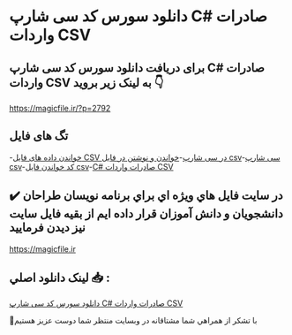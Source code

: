 # دانلود سورس کد سی شارپ C# صادرات واردات CSV

## برای دریافت دانلود سورس کد سی شارپ C# صادرات واردات CSV به لینک زیر بروید 👇

https://magicfile.ir/?p=2792

## تگ های فایل

-[خواندن داده های فایل CSV در سی شارپ](https://magicfile.ir/product/%d8%b3%d9%88%d8%b1%d8%b3-%d9%88-%da%a9%d8%af-%d8%b3%db%8c-%d8%b4%d8%a7%d8%b1%d9%be-c-%d8%b5%d8%a7%d8%af%d8%b1%d8%a7%d8%aa-%d9%88%d8%a7%d8%b1%d8%af%d8%a7%d8%aa-csv/)-[خواندن و نوشتن در فایل csv](https://magicfile.ir/product/%d8%b3%d9%88%d8%b1%d8%b3-%d9%88-%da%a9%d8%af-%d8%b3%db%8c-%d8%b4%d8%a7%d8%b1%d9%be-c-%d8%b5%d8%a7%d8%af%d8%b1%d8%a7%d8%aa-%d9%88%d8%a7%d8%b1%d8%af%d8%a7%d8%aa-csv/)-[سی شارپ csv](https://magicfile.ir/product/%d8%b3%d9%88%d8%b1%d8%b3-%d9%88-%da%a9%d8%af-%d8%b3%db%8c-%d8%b4%d8%a7%d8%b1%d9%be-c-%d8%b5%d8%a7%d8%af%d8%b1%d8%a7%d8%aa-%d9%88%d8%a7%d8%b1%d8%af%d8%a7%d8%aa-csv/)-[کد خواندن فایل csv](https://magicfile.ir/product/%d8%b3%d9%88%d8%b1%d8%b3-%d9%88-%da%a9%d8%af-%d8%b3%db%8c-%d8%b4%d8%a7%d8%b1%d9%be-c-%d8%b5%d8%a7%d8%af%d8%b1%d8%a7%d8%aa-%d9%88%d8%a7%d8%b1%d8%af%d8%a7%d8%aa-csv/)-[C# صادرات واردات CSV](https://magicfile.ir/product/%d8%b3%d9%88%d8%b1%d8%b3-%d9%88-%da%a9%d8%af-%d8%b3%db%8c-%d8%b4%d8%a7%d8%b1%d9%be-c-%d8%b5%d8%a7%d8%af%d8%b1%d8%a7%d8%aa-%d9%88%d8%a7%d8%b1%d8%af%d8%a7%d8%aa-csv/)

## ✔️ در سايت فايل هاي ويژه اي براي برنامه نويسان طراحان دانشجويان و دانش آموزان قرار داده ايم از بقيه فايل سايت نيز ديدن فرماييد

https://magicfile.ir


## لينک دانلود اصلي 📥 :

[دانلود سورس کد سی شارپ C# صادرات واردات CSV](https://magicfile.ir/product/%d8%b3%d9%88%d8%b1%d8%b3-%d9%88-%da%a9%d8%af-%d8%b3%db%8c-%d8%b4%d8%a7%d8%b1%d9%be-c-%d8%b5%d8%a7%d8%af%d8%b1%d8%a7%d8%aa-%d9%88%d8%a7%d8%b1%d8%af%d8%a7%d8%aa-csv/) 


🙏با تشکر از همراهي شما مشتاقانه در وبسایت منتظر شما دوست عزیز هستیم

